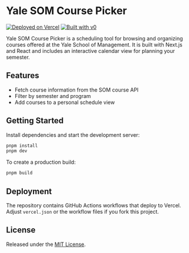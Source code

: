 # Yale SOM Course Picker

[![Deployed on Vercel](https://img.shields.io/badge/Deployed%20on-Vercel-black?style=for-the-badge&logo=vercel)](https://vercel.com/personal-18b67004/v0-yale-som-course-picker)
[![Built with v0](https://img.shields.io/badge/Built%20with-v0.dev-black?style=for-the-badge)](https://v0.dev/chat/projects/AX0giZiARrv)

Yale SOM Course Picker is a scheduling tool for browsing and organizing courses offered at the Yale School of Management. It is built with Next.js and React and includes an interactive calendar view for planning your semester.

## Features

- Fetch course information from the SOM course API
- Filter by semester and program
- Add courses to a personal schedule view

## Getting Started

Install dependencies and start the development server:

```bash
pnpm install
pnpm dev
```

To create a production build:

```bash
pnpm build
```

## Deployment

The repository contains GitHub Actions workflows that deploy to Vercel. Adjust `vercel.json` or the workflow files if you fork this project.

## License

Released under the [MIT License](LICENSE).

